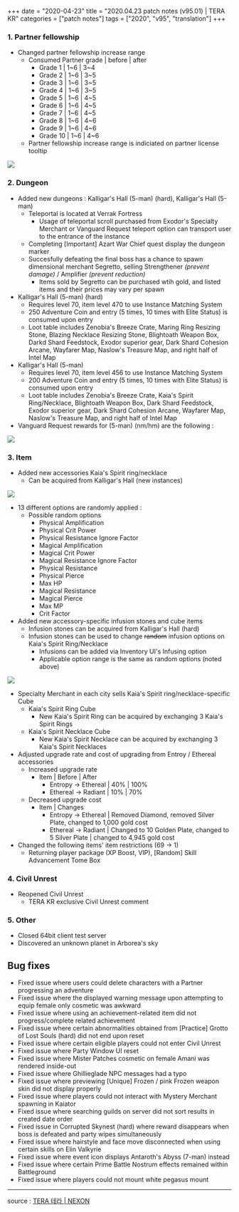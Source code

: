 +++
date = "2020-04-23"
title = "2020.04.23 patch notes (v95.01) | TERA KR"
categories = ["patch notes"]
tags = ["2020", "v95", "translation"]
+++

### 1. Partner fellowship
- Changed partner fellowship increase range
  - Consumed Partner grade | before | after
    - Grade 1 | 1~6 | 3~4
    - Grade 2 | 1~6 | 3~5
    - Grade 3 | 1~6 | 3~5
    - Grade 4 | 1~6 | 3~5
    - Grade 5 | 1~6 | 4~5
    - Grade 6 | 1~6 | 4~5
    - Grade 7 | 1~6 | 4~5
    - Grade 8 | 1~6 | 4~6
    - Grade 9 | 1~6 | 4~6
    - Grade 10 | 1~6 | 4~6
  - Partner fellowship increase range is indiciated on partner license tooltip

![](/images/patch/v95-01_1.png)

### 2. Dungeon
- Added new dungeons : Kalligar's Hall (5-man) (hard), Kalligar's Hall (5-man)
  - Teleportal is located at Verrak Fortress
    - Usage of teleportal scroll purchased from Exodor's Specialty Merchant or Vanguard Request teleport option can transport user to the entrance of the instance
  - Completing [Important] Azart War Chief quest display the dungeon marker
  - Succesfully defeating the final boss has a chance to spawn dimensional merchant Segretto, selling Strengthener *(prevent damage)* / Amplifier *(prevent reduction)*
    - Items sold by Segretto can be purchased wtih gold, and listed items and their prices may vary per spawn
- Kalligar's Hall (5-man) (hard)
  - Requires level 70, item level 470 to use Instance Matching System
  - 250 Adventure Coin and entry (5 times, 10 times with Elite Status) is consumed upon entry
  - Loot table includes Zenobia's Breeze Crate, Maring Ring Resizing Stone, Blazing Necklace Resizing Stone, Blightoath Weapon Box, Darkd Shard Feedstock, Exodor superior gear, Dark Shard Cohesion Arcane, Wayfarer Map, Naslow's Treasure Map, and right half of Intel Map
- Kalligar's Hall (5-man)
  - Requires level 70, item level 456 to use Instance Matching System
  - 200 Adventure Coin and entry (5 times, 10 times with Elite Status) is consumed upon entry
  - Loot table includes Zenobia's Breeze Crate, Kaia's Spirit Ring/Necklace, Blightoath Weapon Box, Dark Shard Feedstock, Exodor superior gear, Dark Shard Cohesion Arcane, Wayfarer Map, Naslow's Treasure Map, and right half of Intel Map
- Vanguard Request rewards for (5-man) (nm/hm) are the following :

![](/images/patch/v95-01_2.png)

### 3. Item
- Added new accessories Kaia's Spirit ring/necklace
  - Can be acquired from Kalligar's Hall (new instances)

![](/images/patch/v95-01_3.png)

  - 13 different options are randomly applied :
    - Possible random options
      - Physical Amplification
      - Physical Crit Power
      - Physical Resistance Ignore Factor
      - Magical Amplification
      - Magical Crit Power
      - Magical Resistance Ignore Factor
      - Physical Resistance
      - Physical Pierce
      - Max HP
      - Magical Resistance
      - Magical Pierce
      - Max MP
      - Crit Factor
- Added new accessory-specific infusion stones and cube items
  - Infusion stones can be acquired from Kalligar's Hall (hard)
  - Infusion stones can be used to change ~~random~~ infusion options on Kaia's Spirit Ring/Necklace
    - Infusions can be added via Inventory UI's Infusing option
    - Applicable option range is the same as random options (noted above)

![](/images/patch/v95-01_4.png)

- Specialty Merchant in each city sells Kaia's Spirit ring/necklace-specific Cube
  - Kaia's Spirit Ring Cube
    - New Kaia's Spirit Ring can be acquired by exchanging 3 Kaia's Spirit Rings
  - Kaia's Spirit Necklace Cube
    - New Kaia's Spirit Necklace can be acquired by exchanging 3 Kaia's Spirit Necklaces
- Adjusted upgrade rate and cost of upgrading from Entroy / Ethereal accessories
  - Increased upgrade rate
    - Item | Before | After
      - Entropy -> Ethereal | 40% | 100%
      - Ethereal -> Radiant | 10% | 70%
  - Decreased upgrade cost
    - Item | Changes
      - Entropy -> Ethereal | Removed Diamond, removed Silver Plate, changed to 1,000 gold cost
      - Ethereal -> Radiant | Changed to 10 Golden Plate, changed to 5 Silver Plate | changed to 4,945 gold cost
- Changed the following items' item restrictions (69 -> 1)
  - Returning player package (XP Boost, VIP), [Random] Skill Advancement Tome Box

### 4. Civil Unrest
- Reopened Civil Unrest
  - TERA KR exclusive Civil Unrest comment

### 5. Other
- Closed 64bit client test server
- Discovered an unknown planet in Arborea's sky

## Bug fixes

- Fixed issue where users could delete characters with a Partner progressing an adventure
- Fixed issue where the displayed warning message upon attempting to equip female only cosmetic was awkward
- Fixed issue where using an achievement-related item did not progress/complete related achievement
- Fixed issue where certain abnormalities obtained from [Practice] Grotto of Lost Souls (hard) did not end upon reset
- Fixed issue where certain eligible players could not enter Civil Unrest
- Fixed issue where Party Window UI reset
- Fixed issue where Mister Patches cosmetic on female Amani was rendered inside-out
- Fixed issue where Ghillieglade NPC messages had a typo
- Fixed issue where previewing [Unique] Frozen / pink Frozen weapon skin did not display properly
- Fixed issue where players could not interact with Mystery Merchant spawning in Kaiator
- Fixed issue where searching guilds on server did not sort results in created date order
- Fixed issue in Corrupted Skynest (hard) where reward disappears when boss is defeated and party wipes simultaneously
- Fixed issue where hairstyle and face move disconnected when using certain skills on Elin Valkyrie
- Fixed issue where event icon displays Antaroth's Abyss (7-man) instead
- Fixed issue where certain Prime Battle Nostrum effects remained within Battleground
- Fixed issue where players could not mount white pegasus mount

----

source : [TERA 테라 | NEXON](http://tera.nexon.com/news/update/view.aspx?n4articlesn=435)
